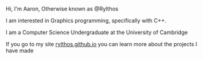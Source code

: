 Hi, I'm Aaron, Otherwise known as @Rylthos

I am interested in Graphics programming, specifically with C++.

I am a Computer Science Undergraduate at the University of Cambridge

If you go to my site [rylthos.github.io](https://rylthos.github.io)
you can learn more about the projects I have made
